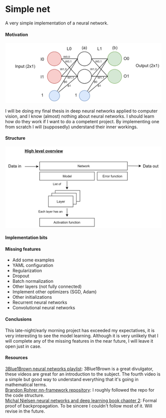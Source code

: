 # Simple net
A very simple implementation of a neural network.
#### Motivation
<p align="center">
<img src="./docs/imgs/sample-arch.png" width="550">
</p>
I will be doing my final thesis in deep neural networks applied to computer vision, and I know (almost) nothing about neural networks. I should learn how do they work if I want to do a competent project. By implementing one from scratch I will (supposedly) understand their inner workings. 

#### Structure
<p align="center">
<img src="./docs/imgs/code-schematic.png" width="600">
</p>

#### Implementation bits

#### Missing features
- Add some examples
- YAML configuration
- Regularization
- Dropout
- Batch normalization
- Other layers (not fully connected)
- Implement other optimizers (SGD, Adam)
- Other initializations
- Recurrent neural networks
- Convolutional neural networks

#### Conclusions
This late-night/early morning project has exceeded my expectatives, it is very interesting to see the model learning. Although it is very unlikely that I will complete any of the missing features in the near future, I will leave it open just in case.

#### Resources
[3Blue1Brown neural networks playlist](https://www.youtube.com/playlist?list=PLZHQObOWTQDNU6R1_67000Dx_ZCJB-3pi): 3Blue1Brown is a great divulgator, these videos are great for an introduction to the subject. The fourth video is a simple but good way to understand everything that it's going in mathematical terms.  
[Brandon Rohrer nn-framework repository](https://github.com/brohrer/nn_framework):
I roughly followed the repo for the code structure.  
[Michal Nielsen neural networks and deep learning book chapter 2](http://neuralnetworksanddeeplearning.com/chap2.html): Formal proof of backpropagation. To be sincere I couldn't follow most of it. Will revise in the future.